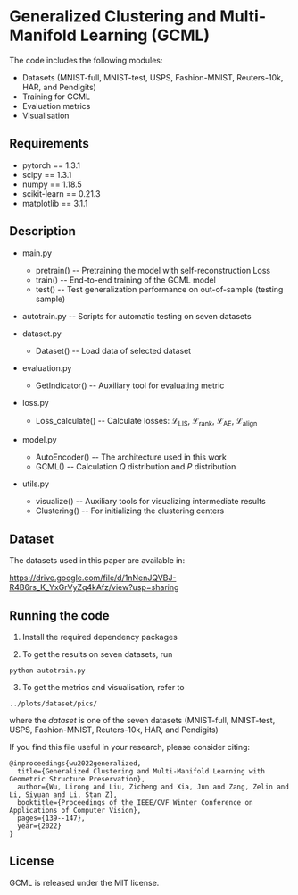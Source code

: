 
# Generalized Clustering and Multi-Manifold Learning (GCML)




The code includes the following modules:
* Datasets (MNIST-full, MNIST-test, USPS, Fashion-MNIST, Reuters-10k, HAR, and Pendigits)
* Training for GCML
* Evaluation metrics 
* Visualisation



## Requirements

* pytorch == 1.3.1
* scipy == 1.3.1
* numpy == 1.18.5
* scikit-learn == 0.21.3
* matplotlib == 3.1.1



## Description

* main.py  
  * pretrain() -- Pretraining the model with self-reconstruction Loss
  * train() -- End-to-end training of the GCML model
  * test() -- Test generalization performance on out-of-sample (testing sample)
* autotrain.py -- Scripts for automatic testing on seven datasets
* dataset.py  
  * Dataset() -- Load data of selected dataset
* evaluation.py  
  * GetIndicator() -- Auxiliary tool for evaluating metric 
* loss.py  
  * Loss_calculate() -- Calculate losses: ℒ<sub>LIS</sub>, ℒ<sub>rank</sub>, ℒ<sub>AE</sub>, ℒ<sub>align</sub> 

* model.py  
  * AutoEncoder() -- The architecture used in this work
  * GCML() -- Calculation *Q* distribution and *P* distribution
* utils.py  
  * visualize() -- Auxiliary tools for visualizing intermediate results
  * Clustering() -- For initializing the clustering centers



## Dataset

The datasets used in this paper are available in:

https://drive.google.com/file/d/1nNenJQVBJ-R4B6rs_K_YxGrVyZq4kAfz/view?usp=sharing



## Running the code

1. Install the required dependency packages

2. To get the results on seven datasets, run

  ```
python autotrain.py
  ```

3. To get the metrics and visualisation, refer to

  ```
../plots/dataset/pics/
  ```
where the *dataset* is one of the seven datasets (MNIST-full, MNIST-test, USPS, Fashion-MNIST, Reuters-10k, HAR, and Pendigits)



If you find this file useful in your research, please consider citing:

```
@inproceedings{wu2022generalized,
  title={Generalized Clustering and Multi-Manifold Learning with Geometric Structure Preservation},
  author={Wu, Lirong and Liu, Zicheng and Xia, Jun and Zang, Zelin and Li, Siyuan and Li, Stan Z},
  booktitle={Proceedings of the IEEE/CVF Winter Conference on Applications of Computer Vision},
  pages={139--147},
  year={2022}
}
```



## License

GCML is released under the MIT license.
